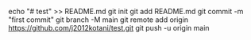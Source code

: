 echo "# test" >> README.md
git init
git add README.md
git commit -m "first commit"
git branch -M main
git remote add origin https://github.com/j2012kotani/test.git
git push -u origin main
